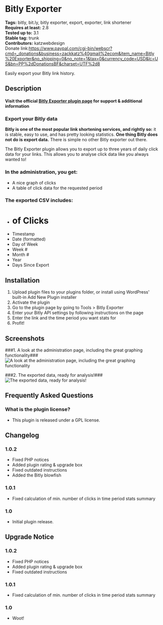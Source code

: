 # Bitly Exporter #
**Tags:** bitly, bit.ly, bitly exporter, export, exporter, link shortener  
**Requires at least:** 2.8  
**Tested up to:** 3.1  
**Stable tag:** trunk  
**Contributors:** katzwebdesign  
Donate link:https://www.paypal.com/cgi-bin/webscr?cmd=_donations&business=zackkatz%40gmail%2ecom&item_name=Bitly%20Exporter&no_shipping=0&no_note=1&tax=0&currency_code=USD&lc=US&bn=PP%2dDonationsBF&charset=UTF%2d8

Easily export your Bitly link history.

## Description ##
<h4>Visit the official <a href="http://www.seodenver.com/bitly-exporter/">Bitly Exporter plugin page</a> for support & additional information</h4>

### Export your Bitly data

**Bitly is one of the most popular link shortening services, and rightly so:** it is stable, easy to use, and has pretty looking statistics. <strong>One thing Bitly does not do is export data.</strong> There is simple no other Bitly exporter out there.  

The Bitly Exporter plugin allows you to export up to three years of daily click data for your links. This allows you to analyse click data like you always wanted to!

### In the administration, you get:

* A nice graph of clicks
* A table of click data for the requested period

### The exported CSV includes:

* # of Clicks
* Timestamp
* Date (formatted)
* Day of Week
* Week #
* Month #
* Year
* Days Since Export

## Installation ##

1. Upload plugin files to your plugins folder, or install using WordPress' built-in Add New Plugin installer
1. Activate the plugin
1. Go to the plugin page by going to Tools > Bitly Exporter
1. Enter your Bitly API settings by following instructions on the page
1. Enter the link and the time period you want stats for
1. Profit!

## Screenshots ##

###1. A look at the administration page, including the great graphing functionality###
![A look at the administration page, including the great graphing functionality](http://s.wordpress.org/extend/plugins/bitly-exporter/screenshot-1.png)

###2. The exported data, ready for analysis!###
![The exported data, ready for analysis!](http://s.wordpress.org/extend/plugins/bitly-exporter/screenshot-2.jpg)


## Frequently Asked Questions ##

### What is the plugin license? ###

* This plugin is released under a GPL license.

## Changelog ##

### 1.0.2 ###
* Fixed PHP notices
* Added plugin rating & upgrade box
* Fixed outdated instructions
* Added the Bitly blowfish

### 1.0.1 ###
* Fixed calculation of min. number of clicks in time period stats summary

### 1.0 ###
* Initial plugin release.

## Upgrade Notice ##

### 1.0.2 ###
* Fixed PHP notices
* Added plugin rating & upgrade box
* Fixed outdated instructions

### 1.0.1 ###
* Fixed calculation of min. number of clicks in time period stats summary

### 1.0 ###
* Woot!